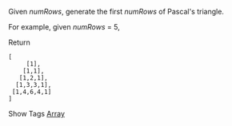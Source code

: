 Given _numRows_, generate the first _numRows_ of Pascal's triangle.

For example, given _numRows_ = 5,  
 Return

    [
         [1],
        [1,1],
       [1,2,1],
      [1,3,3,1],
     [1,4,6,4,1]
    ]

Show Tags
 [Array](/tag/array/)
